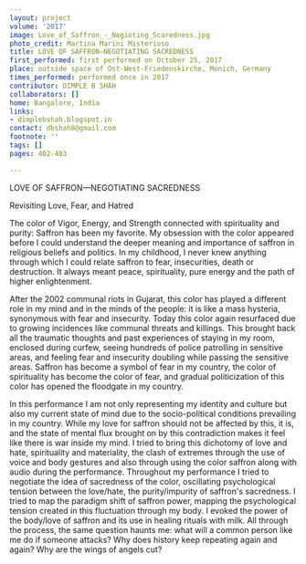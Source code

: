 ```yaml
---
layout: project
volume: '2017'
image: Love_of_Saffron_-_Negioting_Scaredness.jpg
photo_credit: Martina Marini Misterioso
title: LOVE OF SAFFRON—NEGOTIATING SACREDNESS
first_performed: first performed on October 25, 2017
place: outside space of Ost-West-Friedenskirche, Munich, Germany
times_performed: performed once in 2017
contributor: DIMPLE B SHAH
collaborators: []
home: Bangalore, India
links:
- dimplebshah.blogspot.in
contact: dbshah8@gmail.com
footnote: ''
tags: []
pages: 402-403

---
```


LOVE OF SAFFRON—NEGOTIATING SACREDNESS

Revisiting Love, Fear, and Hatred

The color of Vigor, Energy, and Strength connected with spirituality and purity: Saffron has been my favorite. My obsession with the color appeared before I could understand the deeper meaning and importance of saffron in religious beliefs and politics. In my childhood, I never knew anything through which I could relate saffron to fear, insecurities, death or destruction. It always meant peace, spirituality, pure energy and the path of higher enlightenment.

After the 2002 communal riots in Gujarat, this color has played a different role in my mind and in the minds of the people: it is like a mass hysteria, synonymous with fear and insecurity. Today this color again resurfaced due to growing incidences like communal threats and killings. This brought back all the traumatic thoughts and past experiences of staying in my room, enclosed during curfew, seeing hundreds of police patrolling in sensitive areas, and feeling fear and insecurity doubling while passing the sensitive areas. Saffron has become a symbol of fear in my country, the color of spirituality has become the color of fear, and gradual politicization of this color has opened the floodgate in my country.

In this performance I am not only representing my identity and culture but also my current state of mind due to the socio-political conditions prevailing in my country. While my love for saffron should not be affected by this, it is, and the state of mental flux brought on by this contradiction makes it feel like there is war inside my mind. I tried to bring this dichotomy of love and hate, spirituality and materiality, the clash of extremes through the use of voice and body gestures and also through using the color saffron along with audio during the performance. Throughout my performance I tried to negotiate the idea of sacredness of the color, oscillating psychological tension between the love/hate, the purity/impurity of saffron's sacredness. I tried to map the paradigm shift of saffron power, mapping the psychological tension created in this fluctuation through my body. I evoked the power of the body/love of saffron and its use in healing rituals with milk. All through the process, the same question haunts me: what will a common person like me do if someone attacks? Why does history keep repeating again and again? Why are the wings of angels cut?
